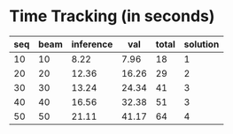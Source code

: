 # Time Tracking (in seconds)

| seq | beam | inference | val   | total | solution |
| --- | ---- | --------- | ----- | ----- | -------- |
| 10  | 10   | 8.22      | 7.96  | 18    | 1        |
| 20  | 20   | 12.36     | 16.26 | 29    | 2        |
| 30  | 30   | 13.24     | 24.34 | 41    | 3        |
| 40  | 40   | 16.56     | 32.38 | 51    | 3        |
| 50  | 50   | 21.11     | 41.17 | 64    | 4        |
